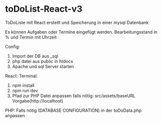 # toDoList-React-v3
 ToDoListe mit React erstellt und Speicherung in einer mysql Datenbank

Es können Aufgaben oder Termine eingefügt werden.
Bearbeitungsstand in % und Termin mit Uhrzeit

Config:
1. Import der DB aus _sql
2. php datei aus public in htdocs
3. Apache und sql Server starten

React:
Terminal:
1. npm install
2. npm run dev
3. Pfad zur PHP Datei anpassen falls nötig: src/assets/baseURL Vorgabe(http://localhost)

PHP:
Falls nötig (DATABASE CONFIGURATION) in der toDoData.php anpassen